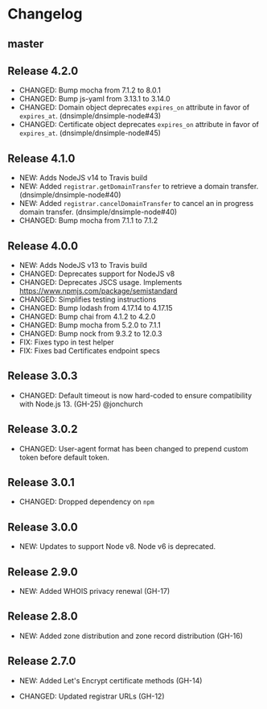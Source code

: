 # Changelog

## master

## Release 4.2.0

- CHANGED: Bump mocha from 7.1.2 to 8.0.1
- CHANGED: Bump js-yaml from 3.13.1 to 3.14.0
- CHANGED: Domain object deprecates `expires_on` attribute in favor of `expires_at`. (dnsimple/dnsimple-node#43)
- CHANGED: Certificate object deprecates `expires_on` attribute in favor of `expires_at`. (dnsimple/dnsimple-node#45)

## Release 4.1.0

- NEW: Adds NodeJS v14 to Travis build
- NEW: Added `registrar.getDomainTransfer` to retrieve a domain transfer. (dnsimple/dnsimple-node#40)
- NEW: Added `registrar.cancelDomainTransfer` to cancel an in progress domain transfer. (dnsimple/dnsimple-node#40)
- CHANGED: Bump mocha from 7.1.1 to 7.1.2

## Release 4.0.0

- NEW: Adds NodeJS v13 to Travis build
- CHANGED: Deprecates support for NodeJS v8
- CHANGED: Deprecates JSCS usage. Implements https://www.npmjs.com/package/semistandard
- CHANGED: Simplifies testing instructions
- CHANGED: Bump lodash from 4.17.14 to 4.17.15
- CHANGED: Bump chai from 4.1.2 to 4.2.0
- CHANGED: Bump mocha from 5.2.0 to 7.1.1
- CHANGED: Bump nock from 9.3.2 to 12.0.3
- FIX: Fixes typo in test helper
- FIX: Fixes bad Certificates endpoint specs

## Release 3.0.3

- CHANGED: Default timeout is now hard-coded to ensure compatibility with Node.js 13. (GH-25) @jonchurch

## Release 3.0.2

- CHANGED: User-agent format has been changed to prepend custom token before default token.

## Release 3.0.1

- CHANGED: Dropped dependency on `npm`

## Release 3.0.0

- NEW: Updates to support Node v8. Node v6 is deprecated.

## Release 2.9.0

- NEW: Added WHOIS privacy renewal (GH-17)

## Release 2.8.0

- NEW: Added zone distribution and zone record distribution (GH-16)

## Release 2.7.0

- NEW: Added Let's Encrypt certificate methods (GH-14)

- CHANGED: Updated registrar URLs (GH-12)

